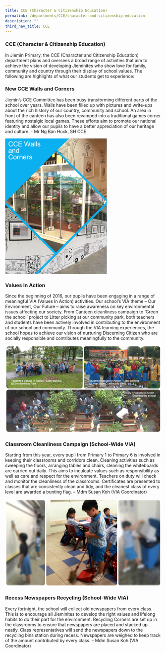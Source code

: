 ```yaml
---
title: CCE (Character & Citizenship Education)
permalink: /departments/CCE/character-and-citizenship-education
description: ""
third_nav_title: CCE
---
```

### CCE (Character & Citizenship Education)

In Jiemin Primary, the CCE (Character and Citizenship Education) department plans and oversees a broad range of activities that aim to achieve the vision of developing Jieminites who show love for family, community and country through their display of school values. The following are highlights of what our students get to experience:

### New CCE Walls and Corners

Jiemin’s CCE Committee has been busy transforming different parts of the school over years. Walls have been filled up with pictures and write-ups about the rich history of our country, community and school. An area in front of the canteen has also been revamped into a traditional games corner featuring nostalgic local games. These efforts aim to promote our national identity and allow our pupils to have a better appreciation of our heritage and culture. - Mr Ng Ban Hock, SH CCE


<img src="/images/CCEwalls.jpeg" 
     style="width:65%">


### Values In Action


Since the beginning of 2016, our pupils have been engaging in a range of meaningful VIA (Values In Action) activities. Our school’s VIA theme – Our Environment, Our Future – aims to raise awareness on key environmental issues affecting our society. From Canteen cleanliness campaign to ‘Green the school’ project to Litter picking at our community park, both teachers and students have been actively involved in contributing to the environment of our school and community. Through the VIA learning experiences, the school hopes to achieve our vision of nurturing Discerning Citizen who are socially responsible and contributes meaningfully to the community.

![](/images/VIA.jpeg)

### Classroom Cleanliness Campaign (School-Wide VIA)

Starting from this year, every pupil from Primary 1 to Primary 6 is involved in keeping their classrooms and corridors clean. Cleaning activities such as sweeping the floors, arranging tables and chairs, cleaning the whiteboards are carried out daily. This aims to inculcate values such as responsibility as well as care and respect for the environment. Teachers on duty will check and monitor the cleanliness of the classrooms. Certificates are presented to classes that are consistently clean and tidy, and the cleanest class of every level are awarded a bunting flag. – Mdm Susan Koh (VIA Coordinator)

![](/images/Classroom%20cleanliness.jpeg)

### Recess Newspapers Recycling (School-Wide VIA)

Every fortnight, the school will collect old newspapers from every class. This is to encourage all Jieminites to develop the right values and lifelong habits to do their part for the environment. Recycling Corners are set up in the classrooms to ensure that newspapers are placed and stacked up neatly. Class representatives will send the newspapers down to the recycling bins station during recess. Newspapers are weighed to keep track of the amount contributed by every class. – Mdm Susan Koh (VIA Coordinator)